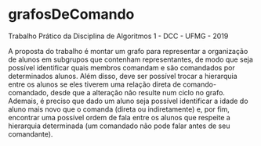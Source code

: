 # grafosDeComando

Trabalho Prático da Disciplina de Algoritmos 1 - DCC - UFMG - 2019

A proposta do trabalho é montar um grafo para representar a organização de alunos em subgrupos que contenham representantes, de modo que seja
possível identificar quais membros comandam e são comandados por determinados alunos. Além disso, deve ser possível trocar a hierarquia entre os alunos se eles tiverem
uma relação direta de comando-comandado, desde que a alteração não resulte num ciclo no grafo.
Ademais, é preciso que dado um aluno seja possível identificar a idade do aluno mais novo que o comanda (direta ou indiretamente) e, por fim, encontrar uma possível
ordem de fala entre os alunos que respeite a hierarquia determinada (um comandado não pode falar antes de seu comandante).
